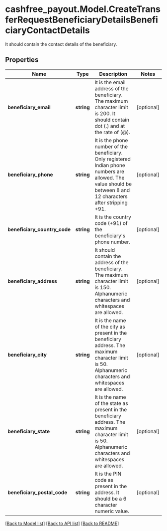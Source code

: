 # cashfree_payout.Model.CreateTransferRequestBeneficiaryDetailsBeneficiaryContactDetails
It should contain the contact details of the beneficiary.

## Properties

Name | Type | Description | Notes
------------ | ------------- | ------------- | -------------
**beneficiary_email** | **string** | It is the email address of the beneficiary. The maximum character limit is 200. It should contain dot (.) and at the rate of (@). | [optional] 
**beneficiary_phone** | **string** | It is the phone number of the beneficiary. Only registered Indian phone numbers are allowed. The value should be between 8 and 12 characters after stripping +91. | [optional] 
**beneficiary_country_code** | **string** | It is the country code (+91) of the beneficiary&#39;s phone number. | [optional] 
**beneficiary_address** | **string** | It should contain the address of the beneficiary. The maximum character limit is 150. Alphanumeric characters and whitespaces are allowed. | [optional] 
**beneficiary_city** | **string** | It is the name of the city as present in the beneficiary address. The maximum character limit is 50. Alphanumeric characters and whitespaces are allowed. | [optional] 
**beneficiary_state** | **string** | It is the name of the state as present in the beneficiary address. The maximum character limit is 50. Alphanumeric characters and whitespaces are allowed. | [optional] 
**beneficiary_postal_code** | **string** | It is the PIN code as present in the address. It should be a 6 character numeric value. | [optional] 

[[Back to Model list]](../README.md#documentation-for-models) [[Back to API list]](../README.md#documentation-for-api-endpoints) [[Back to README]](../README.md)

